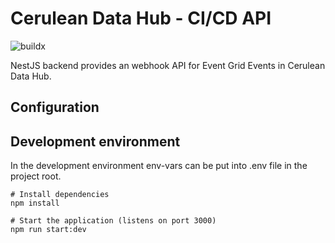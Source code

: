 # Cerulean Data Hub - CI/CD API

![buildx](https://github.com/CeruleanDataHub/cicd-api/workflows/buildx/badge.svg)

NestJS backend provides an webhook API for Event Grid Events in Cerulean Data Hub.

## Configuration

## Development environment

In the development environment env-vars can be put into .env file in the project root.

```
# Install dependencies
npm install

# Start the application (listens on port 3000)
npm run start:dev
```